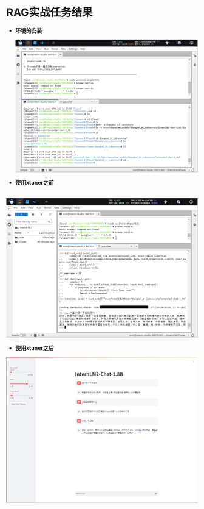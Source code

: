 # RAG实战任务结果

* **环境的安装**

  ![image-20240723231630872](env_process.png)

* **使用xtuner之前**

​				![image-20240723233916455](before_tuner.png)

* **使用xtuner之后**

![image-20240725130526514](xtuner.png)

